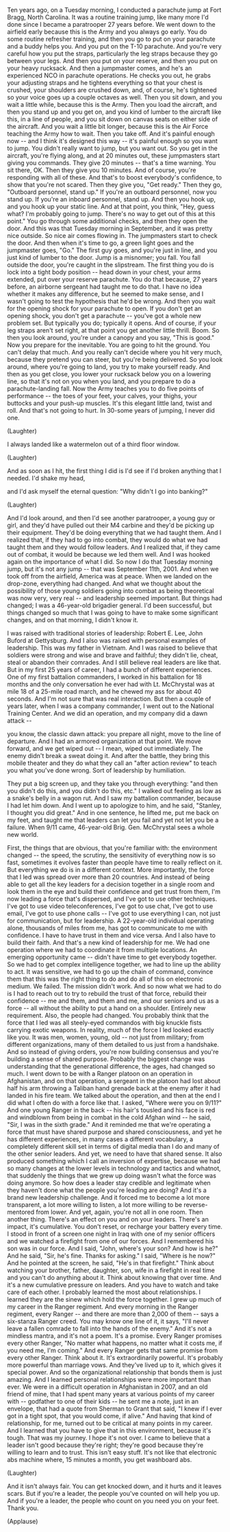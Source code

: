 
Ten years ago, on a Tuesday morning,
I conducted a parachute jump at Fort Bragg, North Carolina.
It was a routine training jump, like many more I&#39;d done
since I became a paratrooper
27 years before.
We went down to the airfield early
because this is the Army and you always go early.
You do some routine refresher training,
and then you go to put on your parachute and a buddy helps you.
And you put on the T-10 parachute.
And you&#39;re very careful how you put the straps,
particularly the leg straps because they go between your legs.
And then you put on your reserve, and then you put on your heavy rucksack.
And then a jumpmaster comes,
and he&#39;s an experienced NCO in parachute operations.
He checks you out, he grabs your adjusting straps
and he tightens everything
so that your chest is crushed,
your shoulders are crushed down,
and, of course, he&#39;s tightened so your voice goes up a couple octaves as well.
Then you sit down, and you wait a little while,
because this is the Army.
Then you load the aircraft, and then you stand up and you get on,
and you kind of lumber to the aircraft like this, in a line of people,
and you sit down on canvas seats on either side of the aircraft.
And you wait a little bit longer,
because this is the Air Force teaching the Army how to wait.
Then you take off.
And it&#39;s painful enough now --
and I think it&#39;s designed this way --
it&#39;s painful enough so you want to jump.
You didn&#39;t really want to jump, but you want out.
So you get in the aircraft, you&#39;re flying along,
and at 20 minutes out, these jumpmasters start giving you commands.
They give 20 minutes -- that&#39;s a time warning.
You sit there, OK.
Then they give you 10 minutes.
And of course, you&#39;re responding with all of these.
And that&#39;s to boost everybody&#39;s confidence, to show that you&#39;re not scared.
Then they give you, &quot;Get ready.&quot;
Then they go, &quot;Outboard personnel, stand up.&quot;
If you&#39;re an outboard personnel, now you stand up.
If you&#39;re an inboard personnel, stand up.
And then you hook up, and you hook up your static line.
And at that point, you think, &quot;Hey, guess what?
I&#39;m probably going to jump.
There&#39;s no way to get out of this at this point.&quot;
You go through some additional checks, and then they open the door.
And this was that Tuesday morning in September,
and it was pretty nice outside.
So nice air comes flowing in.
The jumpmasters start to check the door.
And then when it&#39;s time to go,
a green light goes and the jumpmaster goes, &quot;Go.&quot;
The first guy goes, and you&#39;re just in line,
and you just kind of lumber to the door.
Jump is a misnomer; you fall.
You fall outside the door,
you&#39;re caught in the slipstream.
The first thing you do is lock into a tight body position --
head down in your chest, your arms extended,
put over your reserve parachute.
You do that because, 27 years before,
an airborne sergeant had taught me to do that.
I have no idea whether it makes any difference,
but he seemed to make sense,
and I wasn&#39;t going to test the hypothesis that he&#39;d be wrong.
And then you wait for the opening shock
for your parachute to open.
If you don&#39;t get an opening shock, you don&#39;t get a parachute --
you&#39;ve got a whole new problem set.
But typically you do; typically it opens.
And of course, if your leg straps aren&#39;t set right,
at that point you get another little thrill.
Boom.
So then you look around,
you&#39;re under a canopy and you say, &quot;This is good.&quot;
Now you prepare for the inevitable.
You are going to hit the ground.
You can&#39;t delay that much.
And you really can&#39;t decide where you hit very much,
because they pretend you can steer,
but you&#39;re being delivered.
So you look around, where you&#39;re going to land,
you try to make yourself ready.
And then as you get close, you lower your rucksack below you on a lowering line,
so that it&#39;s not on you when you land,
and you prepare to do a parachute-landing fall.
Now the Army teaches you
to do five points of performance --
the toes of your feet,
your calves, your thighs,
your buttocks and your push-up muscles.
It&#39;s this elegant little land, twist and roll.
And that&#39;s not going to hurt.
In 30-some years of jumping, I never did one.

(Laughter)

I always landed like a watermelon out of a third floor window.

(Laughter)

And as soon as I hit,
the first thing I did is I&#39;d see if I&#39;d broken anything that I needed.
I&#39;d shake my head,

and I&#39;d ask myself the eternal question:
&quot;Why didn&#39;t I go into banking?&quot;

(Laughter)

And I&#39;d look around,
and then I&#39;d see another paratrooper,
a young guy or girl,
and they&#39;d have pulled out their M4 carbine
and they&#39;d be picking up their equipment.
They&#39;d be doing everything
that we had taught them.
And I realized
that, if they had to go into combat,
they would do what we had taught them and they would follow leaders.
And I realized that, if they came out of combat,
it would be because we led them well.
And I was hooked again on the importance of what I did.
So now I do that Tuesday morning jump,
but it&#39;s not any jump --
that was September 11th, 2001.
And when we took off from the airfield, America was at peace.
When we landed on the drop-zone, everything had changed.
And what we thought
about the possibility of those young soldiers going into combat
as being theoretical
was now very, very real --
and leadership seemed important.
But things had changed;
I was a 46-year-old brigadier general.
I&#39;d been successful,
but things changed so much
that I was going to have to make some significant changes,
and on that morning, I didn&#39;t know it.

I was raised with traditional stories of leadership:
Robert E. Lee, John Buford at Gettysburg.
And I also was raised
with personal examples of leadership.
This was my father in Vietnam.
And I was raised to believe
that soldiers were strong and wise
and brave and faithful;
they didn&#39;t lie, cheat, steal
or abandon their comrades.
And I still believe real leaders are like that.
But in my first 25 years of career,
I had a bunch of different experiences.
One of my first battalion commanders,
I worked in his battalion for 18 months
and the only conversation he ever had with Lt. McChrystal
was at mile 18 of a 25-mile road march,
and he chewed my ass for about 40 seconds.
And I&#39;m not sure that was real interaction.
But then a couple of years later, when I was a company commander,
I went out to the National Training Center.
And we did an operation,
and my company did a dawn attack --

you know, the classic dawn attack:
you prepare all night, move to the line of departure.
And I had an armored organization at that point.
We move forward, and we get wiped out --
I mean, wiped out immediately.
The enemy didn&#39;t break a sweat doing it.
And after the battle,
they bring this mobile theater and they do what they call an &quot;after action review&quot;
to teach you what you&#39;ve done wrong.
Sort of leadership by humiliation.

They put a big screen up, and they take you through everything:
&quot;and then you didn&#39;t do this, and you didn&#39;t do this, etc.&quot;
I walked out feeling as low
as a snake&#39;s belly in a wagon rut.
And I saw my battalion commander, because I had let him down.
And I went up to apologize to him,
and he said, &quot;Stanley, I thought you did great.&quot;
And in one sentence,
he lifted me, put me back on my feet,
and taught me that leaders can let you fail
and yet not let you be a failure.
When 9/11 came,
46-year-old Brig. Gen. McChrystal sees a whole new world.

First, the things that are obvious, that you&#39;re familiar with:
the environment changed --
the speed, the scrutiny,
the sensitivity of everything now is so fast,
sometimes it evolves faster
than people have time to really reflect on it.
But everything we do
is in a different context.
More importantly, the force that I led
was spread over more than 20 countries.
And instead of being able to get all the key leaders
for a decision together in a single room
and look them in the eye and build their confidence
and get trust from them,
I&#39;m now leading a force that&#39;s dispersed,
and I&#39;ve got to use other techniques.
I&#39;ve got to use video teleconferences, I&#39;ve got to use chat,
I&#39;ve got to use email, I&#39;ve got to use phone calls --
I&#39;ve got to use everything I can,
not just for communication,
but for leadership.
A 22-year-old individual
operating alone,
thousands of miles from me,
has got to communicate to me with confidence.
I have to have trust in them and vice versa.
And I also have to build their faith.
And that&#39;s a new kind of leadership
for me.
We had one operation
where we had to coordinate it from multiple locations.
An emerging opportunity came --
didn&#39;t have time to get everybody together.
So we had to get complex intelligence together,
we had to line up the ability to act.
It was sensitive, we had to go up the chain of command,
convince them that this was the right thing to do
and do all of this
on electronic medium.
We failed.
The mission didn&#39;t work.
And so now what we had to do
is I had to reach out
to try to rebuild the trust of that force,
rebuild their confidence --
me and them, and them and me,
and our seniors and us as a force --
all without the ability to put a hand on a shoulder.
Entirely new requirement.
Also, the people had changed.
You probably think that the force that I led
was all steely-eyed commandos with big knuckle fists
carrying exotic weapons.
In reality,
much of the force I led
looked exactly like you.
It was men, women, young, old --
not just from military; from different organizations,
many of them detailed to us just from a handshake.
And so instead of giving orders,
you&#39;re now building consensus
and you&#39;re building a sense of shared purpose.
Probably the biggest change
was understanding that the generational difference,
the ages, had changed so much.
I went down to be with a Ranger platoon
on an operation in Afghanistan,
and on that operation,
a sergeant in the platoon
had lost about half his arm
throwing a Taliban hand grenade
back at the enemy
after it had landed in his fire team.
We talked about the operation,
and then at the end I did what I often do with a force like that.
I asked, &quot;Where were you on 9/11?&quot;
And one young Ranger in the back --
his hair&#39;s tousled and his face is red and windblown
from being in combat in the cold Afghan wind --
he said, &quot;Sir, I was in the sixth grade.&quot;
And it reminded me
that we&#39;re operating a force
that must have shared purpose
and shared consciousness,
and yet he has different experiences,
in many cases a different vocabulary,
a completely different skill set
in terms of digital media
than I do and many of the other senior leaders.
And yet, we need to have that shared sense.
It also produced something
which I call an inversion of expertise,
because we had so many changes at the lower levels
in technology and tactics and whatnot,
that suddenly the things that we grew up doing
wasn&#39;t what the force was doing anymore.
So how does a leader
stay credible and legitimate
when they haven&#39;t done
what the people you&#39;re leading are doing?
And it&#39;s a brand new leadership challenge.
And it forced me to become a lot more transparent,
a lot more willing to listen,
a lot more willing to be reverse-mentored from lower.
And yet, again, you&#39;re not all in one room.
Then another thing.
There&#39;s an effect on you and on your leaders.
There&#39;s an impact, it&#39;s cumulative.
You don&#39;t reset, or recharge your battery every time.
I stood in front of a screen one night in Iraq
with one of my senior officers
and we watched a firefight from one of our forces.
And I remembered his son was in our force.
And I said, &quot;John, where&#39;s your son? And how is he?&quot;
And he said, &quot;Sir, he&#39;s fine. Thanks for asking.&quot;
I said, &quot;Where is he now?&quot;
And he pointed at the screen, he said, &quot;He&#39;s in that firefight.&quot;
Think about watching your brother, father,
daughter, son, wife
in a firefight in real time
and you can&#39;t do anything about it.
Think about knowing that over time.
And it&#39;s a new cumulative pressure on leaders.
And you have to watch and take care of each other.
I probably learned the most about relationships.
I learned they are the sinew
which hold the force together.
I grew up much of my career in the Ranger regiment.
And every morning in the Ranger regiment,
every Ranger -- and there are more than 2,000 of them --
says a six-stanza Ranger creed.
You may know one line of it, it says,
&quot;I&#39;ll never leave a fallen comrade to fall into the hands of the enemy.&quot;
And it&#39;s not a mindless mantra,
and it&#39;s not a poem.
It&#39;s a promise.
Every Ranger promises every other Ranger,
&quot;No matter what happens, no matter what it costs me,
if you need me, I&#39;m coming.&quot;
And every Ranger gets that same promise
from every other Ranger.
Think about it. It&#39;s extraordinarily powerful.
It&#39;s probably more powerful than marriage vows.
And they&#39;ve lived up to it, which gives it special power.
And so the organizational relationship that bonds them
is just amazing.
And I learned personal relationships
were more important than ever.
We were in a difficult operation in Afghanistan in 2007,
and an old friend of mine,
that I had spent many years
at various points of my career with --
godfather to one of their kids --
he sent me a note, just in an envelope,
that had a quote from Sherman to Grant
that said, &quot;I knew if I ever got in a tight spot,
that you would come, if alive.&quot;
And having that kind of relationship, for me,
turned out to be critical at many points in my career.
And I learned that you have to give that
in this environment,
because it&#39;s tough.
That was my journey.
I hope it&#39;s not over.
I came to believe
that a leader isn&#39;t good because they&#39;re right;
they&#39;re good because they&#39;re willing to learn and to trust.
This isn&#39;t easy stuff.
It&#39;s not like that electronic abs machine
where, 15 minutes a month, you get washboard abs.

(Laughter)

And it isn&#39;t always fair.
You can get knocked down,
and it hurts
and it leaves scars.
But if you&#39;re a leader,
the people you&#39;ve counted on
will help you up.
And if you&#39;re a leader,
the people who count on you need you on your feet.
Thank you.

(Applause)

